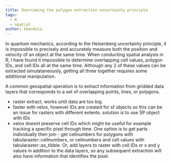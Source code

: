 ```yaml
---
title: Overcoming the polygon extraction uncertainty principle
tags:
  - R
  - spatial
author: khondula
---
```


In quantum mechanics, according to the Heisenberg uncertainty principle, it is impossible to precisely and accurately measure both the position and velocity of an object at the same time. When conducting spatial analysis in R, I have found it impossible to determine overlapping cell values, polygon IDs, and cell IDs all at the same time. Although any 2 of these values can be extracted simulataneously, getting all three together requires some additional manipulation. 

A common geospatial operation is to extract information from gridded data layers that corresponds to a set of overlapping points, lines, or polygons. 

* raster extract, works until data are too big.  
* faster with velox, however IDs are created for sf objects so this can be an issue for rasters with different extents. solution is to use SP object with IDs
* velox doesnt preserve cell IDs which might be useful for example tracking a specific pixel through time. One option is to get parts individually then join - get cellnumbers for polygons with tabularaster::cellnumbers, or cellnumbers and cell values with tabularaster::as_tibble. Or, add layers to raster with cell IDs or x and y values in addition to the data layers, so any subsequent extraction will also have information that identifies the pixel. 
